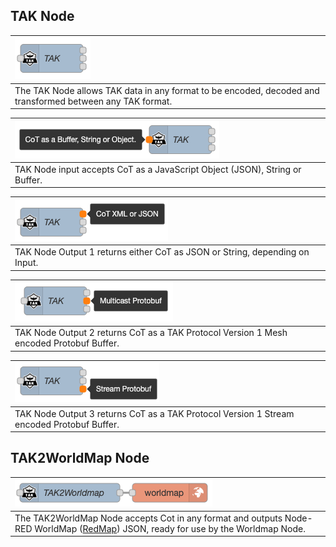 ## TAK Node

| ![TAK Node](nodes/tak_node.png) |
| :-- |
| The TAK Node allows TAK data in any format to be encoded, decoded and transformed between any TAK format. |

| ![TAK Node Input](nodes/tak_node-input.png) |
| :-- |
| TAK Node input accepts CoT as a JavaScript Object (JSON), String or Buffer. |

| ![TAK Node Output 1 (CoT XML or JSON)](nodes/tak_node-output1.png) |
| :-- |
| TAK Node Output 1 returns either CoT as JSON or String, depending on Input. |

| ![TAK Node Output 2 (Multicast Protobuf)](nodes/tak_node-output2.png) |
| :-- |
| TAK Node Output 2 returns CoT as a TAK Protocol Version 1 Mesh encoded Protobuf Buffer. |

| ![TAK Node Output 3 (Stream Protobuf)](nodes/tak_node-output3.png) |
| :-- |
| TAK Node Output 3 returns CoT as a TAK Protocol Version 1 Stream encoded Protobuf Buffer. |

## TAK2WorldMap Node

| ![TAK2WorldMap Node](nodes/tak2wm_node.png) |
| :-- |
| The TAK2WorldMap Node accepts Cot in any format and outputs Node-RED WorldMap ([RedMap](https://github.com/dceejay/RedMap)) JSON, ready for use by the Worldmap Node. |


